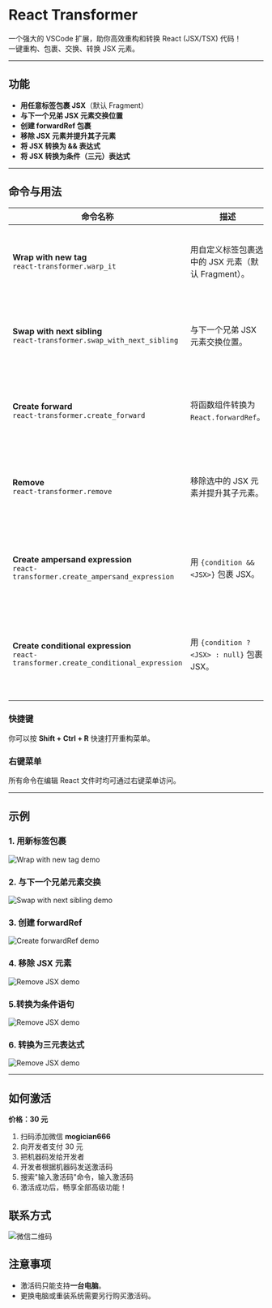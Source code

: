 # React Transformer

一个强大的 VSCode 扩展，助你高效重构和转换 React (JSX/TSX) 代码！  
一键重构、包裹、交换、转换 JSX 元素。

---

## 功能

- **用任意标签包裹 JSX**（默认 Fragment）
- **与下一个兄弟 JSX 元素交换位置**
- **创建 forwardRef 包裹**
- **移除 JSX 元素并提升其子元素**
- **将 JSX 转换为 && 表达式**
- **将 JSX 转换为条件（三元）表达式**

---

## 命令与用法

| 命令名称                                                                                | 描述                                               | 用法                                                                     |
| --------------------------------------------------------------------------------------- | -------------------------------------------------- | ------------------------------------------------------------------------ |
| **Wrap with new tag**<br/>`react-transformer.warp_it`                                   | 用自定义标签包裹选中的 JSX 元素（默认 Fragment）。 | 光标放在 JSX 元素内，右键选择"Wrap with new tag"，或用命令面板。         |
| **Swap with next sibling**<br/>`react-transformer.swap_with_next_sibling`               | 与下一个兄弟 JSX 元素交换位置。                    | 光标放在 JSX 元素内，右键选择"Swap with next sibling"，或用命令面板。    |
| **Create forward**<br/>`react-transformer.create_forward`                               | 将函数组件转换为 `React.forwardRef`。              | 光标放在函数组件变量上，右键选择"Create forward"，或用命令面板。         |
| **Remove**<br/>`react-transformer.remove`                                               | 移除选中的 JSX 元素并提升其子元素。                | 光标放在 JSX 元素内，右键选择"Remove"，或用命令面板。                    |
| **Create ampersand expression**<br/>`react-transformer.create_ampersand_expression`     | 用 `{condition && <JSX>}` 包裹 JSX。               | 光标放在 JSX 内，右键选择"Create ampersand expression"，或用命令面板。   |
| **Create conditional expression**<br/>`react-transformer.create_conditional_expression` | 用 `{condition ? <JSX> : null}` 包裹 JSX。         | 光标放在 JSX 内，右键选择"Create conditional expression"，或用命令面板。 |
|                                                                                         |

### 快捷键

你可以按 **Shift + Ctrl + R** 快速打开重构菜单。

### 右键菜单

所有命令在编辑 React 文件时均可通过右键菜单访问。

---

## 示例

### 1. 用新标签包裹

![Wrap with new tag demo](https://gitee.com/Mogician301/react-transformer/raw/master/wrap-with-tag.gif)

### 2. 与下一个兄弟元素交换

![Swap with next sibling demo](https://gitee.com/Mogician301/react-transformer/raw/master/swap-sibling.gif)

### 3. 创建 forwardRef

![Create forwardRef demo](https://gitee.com/Mogician301/react-transformer/raw/master/forward-ref.gif)

### 4. 移除 JSX 元素

![Remove JSX demo](https://gitee.com/Mogician301/react-transformer/raw/master/remove-jsx.gif)

### 5.转换为条件语句

![Remove JSX demo](https://gitee.com/Mogician301/react-transformer/raw/master/ampersand-expression.gif)

### 6. 转换为三元表达式

![Remove JSX demo](https://gitee.com/Mogician301/react-transformer/raw/master/conditional-expression.gif)

---

## 如何激活

**价格：30 元**

1. 扫码添加微信 **mogician666**
2. 向开发者支付 30 元
3. 把机器码发给开发者
4. 开发者根据机器码发送激活码
5. 搜索"输入激活码"命令，输入激活码
6. 激活成功后，畅享全部高级功能！

## 联系方式

![微信二维码](https://gitee.com/Mogician301/react-transformer/raw/master/wechat-qr.jpg)

## 注意事项

- 激活码只能支持**一台电脑**。
- 更换电脑或重装系统需要另行购买激活码。
